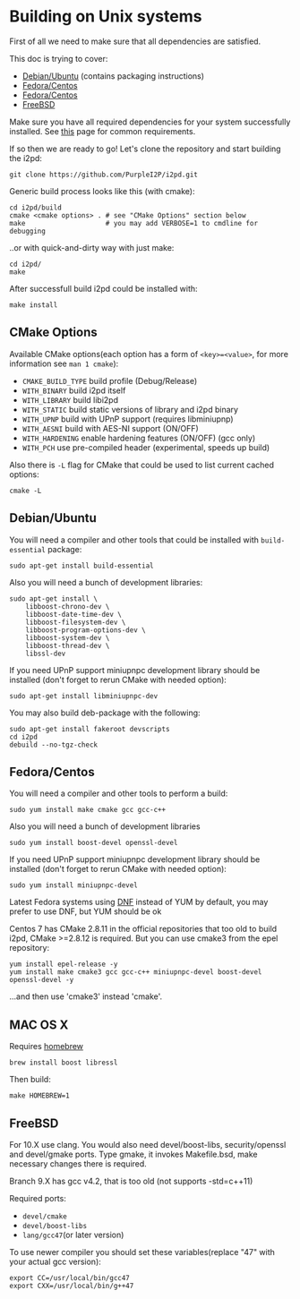Building on Unix systems
=============================

First of all we need to make sure that all dependencies are satisfied.

This doc is trying to cover:

* [Debian/Ubuntu](#debian-ubuntu) (contains packaging instructions)
* [Fedora/Centos](#fedora-centos)
* [Fedora/Centos](#mac-os-x)
* [FreeBSD](#freebsd)

Make sure you have all required dependencies for your system successfully installed.
See [this](requirements.md) page for common requirements.

If so then we are ready to go!
Let's clone the repository and start building the i2pd:

	git clone https://github.com/PurpleI2P/i2pd.git

Generic build process looks like this (with cmake):

	cd i2pd/build
	cmake <cmake options> . # see "CMake Options" section below
	make                    # you may add VERBOSE=1 to cmdline for debugging

..or with quick-and-dirty way with just make:

	cd i2pd/
	make

After successfull build i2pd could be installed with:

	make install

CMake Options
-------------

Available CMake options(each option has a form of `<key>=<value>`, for more information see `man 1 cmake`):

* `CMAKE_BUILD_TYPE` build profile (Debug/Release)
* `WITH_BINARY`      build i2pd itself
* `WITH_LIBRARY`     build libi2pd
* `WITH_STATIC`      build static versions of library and i2pd binary
* `WITH_UPNP`        build with UPnP support (requires libminiupnp)
* `WITH_AESNI`       build with AES-NI support (ON/OFF)
* `WITH_HARDENING`   enable hardening features (ON/OFF) (gcc only)
* `WITH_PCH`         use pre-compiled header (experimental, speeds up build)

Also there is `-L` flag for CMake that could be used to list current cached options:

	cmake -L

Debian/Ubuntu
-------------

You will need a compiler and other tools that could be installed with `build-essential` package:

	sudo apt-get install build-essential

Also you will need a bunch of development libraries:

	sudo apt-get install \
	    libboost-chrono-dev \
	    libboost-date-time-dev \
	    libboost-filesystem-dev \
	    libboost-program-options-dev \
	    libboost-system-dev \
	    libboost-thread-dev \
	    libssl-dev

If you need UPnP support miniupnpc development library should be installed (don't forget to rerun CMake with needed option):

	sudo apt-get install libminiupnpc-dev

You may also build deb-package with the following:

	sudo apt-get install fakeroot devscripts
	cd i2pd
	debuild --no-tgz-check

Fedora/Centos
-------------

You will need a compiler and other tools to perform a build:

	sudo yum install make cmake gcc gcc-c++

Also you will need a bunch of development libraries

	sudo yum install boost-devel openssl-devel

If you need UPnP support miniupnpc development library should be installed (don't forget to rerun CMake with needed option):

	sudo yum install miniupnpc-devel

Latest Fedora systems using [DNF](https://en.wikipedia.org/wiki/DNF_(software)) instead of YUM by default, you may prefer to use DNF, but YUM should be ok

Centos 7 has CMake 2.8.11 in the official repositories that too old to build i2pd, CMake >=2.8.12 is required.
But you can use cmake3 from the epel repository:

	yum install epel-release -y
	yum install make cmake3 gcc gcc-c++ miniupnpc-devel boost-devel openssl-devel -y

...and then use 'cmake3' instead 'cmake'.

MAC OS X
--------

Requires [homebrew](http://brew.sh)

	brew install boost libressl

Then build:

	make HOMEBREW=1

FreeBSD
-------

For 10.X  use clang. You would also need devel/boost-libs, security/openssl and devel/gmake ports.
Type gmake, it invokes Makefile.bsd, make necessary changes there is required.

Branch 9.X has gcc v4.2, that is too old (not supports -std=c++11)

Required ports:

* `devel/cmake`
* `devel/boost-libs`
* `lang/gcc47`(or later version)

To use newer compiler you should set these variables(replace "47" with your actual gcc version):

	export CC=/usr/local/bin/gcc47
	export CXX=/usr/local/bin/g++47
